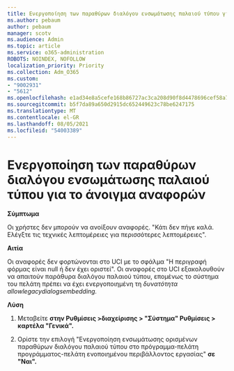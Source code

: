 ```yaml
---
title: Ενεργοποίηση των παραθύρων διαλόγου ενσωμάτωσης παλαιού τύπου για το άνοιγμα αναφορών
ms.author: pebaum
author: pebaum
manager: scotv
ms.audience: Admin
ms.topic: article
ms.service: o365-administration
ROBOTS: NOINDEX, NOFOLLOW
localization_priority: Priority
ms.collection: Adm_O365
ms.custom:
- "9002931"
- "5612"
ms.openlocfilehash: e1ad34e8a5cefe168b86727ac3ca208d90f8d4478696cef58a7d0b04475fba56
ms.sourcegitcommit: b5f7da89a650d2915dc652449623c78be6247175
ms.translationtype: MT
ms.contentlocale: el-GR
ms.lasthandoff: 08/05/2021
ms.locfileid: "54003389"
---
```

# <a name="enable-embedding-legacy-dialogs-to-open-reports"></a>Ενεργοποίηση των παραθύρων διαλόγου ενσωμάτωσης παλαιού τύπου για το άνοιγμα αναφορών

**Σύμπτωμα**

Οι χρήστες δεν μπορούν να ανοίξουν αναφορές. "Κάτι δεν πήγε καλά. Ελέγξτε τις τεχνικές λεπτομέρειες για περισσότερες λεπτομέρειες".

**Αιτία**

Οι αναφορές δεν φορτώνονται στο UCI με το σφάλμα "Η περιγραφή φόρμας είναι null ή δεν έχει οριστεί". Οι αναφορές στο UCI εξακολουθούν να απαιτούν παράθυρα διαλόγου παλαιού τύπου, επομένως το σύστημα του πελάτη πρέπει να έχει ενεργοποιημένη τη *δυνατότητα allowlegacydialogsembedding.*

**Λύση**

1. Μεταβείτε **στην Ρυθμίσεις >διαχείρισης > "Σύστημα" Ρυθμίσεις > καρτέλα "Γενικά".**

2. Ορίστε την επιλογή "Ενεργοποίηση ενσωμάτωσης ορισμένων παραθύρων διαλόγου παλαιού τύπου στο πρόγραμμα-πελάτη προγράμματος-πελάτη ενοποιημένου περιβάλλοντος εργασίας" **σε "Ναι".**
